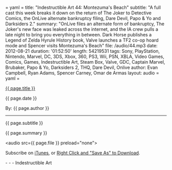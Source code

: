 = yaml =
title: "Indestructible Art 44: Montezuma's Beach"
subtitle: "A full cast this week breaks it down on the return of The Joker to Detective Comics, the OnLive alternate bankruptcy filing, Dare Devil, Papo & Yo and Darksiders 2."
summary: "OnLive files an alternate form of bankruptcy, The Joker's new face was leaked across the internet, and the IA crew pulls a late night to bring you everything in between. Dark Horse publishes a Legend of Zelda Hyrule History book, Valve launches a TF2 co-op hoard mode and Spencer visits Montezuma's Beach"
file: /audio/44.mp3
date: 2012-08-21
duration: '01:52:50'
length: 54219531
tags: Sony, PlayStation, Nintendo, Marvel, DC, 3DS, Xbox, 360, PS3, Wii, PSN, XBLA, Video Games, Comics, Games, Indestructible Art, Steam Box, Valve, GDC, Captain Marvel, Brubaker, Papo & Yo, Darksiders 2, THQ, Dare Devil, Onlive
author: Evan Campbell, Ryan Adams, Spencer Carney, Omar de Armas
layout: audio
= yaml =

<a href="{{ page.url }}" class='postTitleLink'><p class='postTitle'>{{ page.title }}</p></a>
<p class='postPublished'>{{ page.date }}</p>
<p class='postAuthor'>By: {{ page.author }}</p>
<hr>
<p class='podcastSummary'>{{ page.subtitle }}</p>

<p class='podcastSummary'>{{ page.summary }}</p>

<audio src={{ page.file }} preload="none"></audio>
<p class='subLinks'>Subscribe on <a href='http://bit.ly/iapodcast'>iTunes</a>, or <a href={{ page.file }}>Right Click and "Save As" to Download</a>.</p>
- - -
Indestructible Art